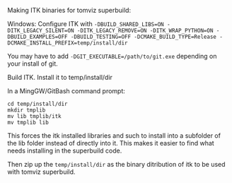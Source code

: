Making ITK binaries for tomviz superbuild:

Windows:
Configure ITK with `-DBUILD_SHARED_LIBS=ON -DITK_LEGACY_SILENT=ON
-DITK_LEGACY_REMOVE=ON -DITK_WRAP_PYTHON=ON -DBUILD_EXAMPLES=OFF
-DBUILD_TESTING=OFF -DCMAKE_BUILD_TYPE=Release
-DCMAKE_INSTALL_PREFIX=temp/install/dir`

You may have to add `-DGIT_EXECUTABLE=/path/to/git.exe` depending on your
install of git.

Build ITK.  Install it to temp/install/dir

In a MingGW/GitBash command prompt:
```
cd temp/install/dir
mkdir tmplib
mv lib tmplib/itk
mv tmplib lib
```

This forces the itk installed libraries and such to install into a subfolder of
the lib folder instead of directly into it.  This makes it easier to find what
needs installing in the superbuild code.

Then zip up the `temp/install/dir` as the binary ditribution of itk to be used
with tomviz superbuild.
